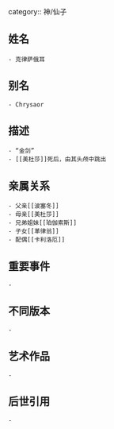category:: 神/仙子
## 姓名
	- 克律萨俄耳
## 别名
	- Chrysaor
## 描述
	- “金剑”
	- [[美杜莎]]死后，由其头颅中跳出
## 亲属关系
	- 父亲[[波塞冬]]
	- 母亲[[美杜莎]]
	- 兄弟姐妹[[珀伽索斯]]
	- 子女[[革律翁]]
	- 配偶[[卡利洛厄]]
## 重要事件
	-
## 不同版本
	-
## 艺术作品
	-
## 后世引用
	-
